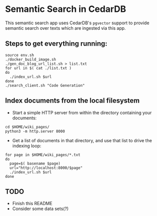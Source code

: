 # Semantic Search in CedarDB

This semantic search app uses CedarDB's `pgvector` support to provide semantic search over texts
which are ingested via this app.

## Steps to get everything running:

```
source env.sh
./docker_build_image.sh
./gen_doc_blog_url_list.sh > list.txt
for url in $( cat ./list.txt )
do
  ./index_url.sh $url
done
./search_client.sh "Code Generation"
```

## Index documents from the local filesystem

* Start a simple HTTP server from within the directory containing your documents:
```
cd $HOME/wiki_pages/
python3 -m http.server 8000
```

* Get a list of documents in that directory, and use that list to drive the indexing loop:
```
for page in $HOME/wiki_pages/*.txt
do
  page=$( basename $page)
  url="http://localhost:8000/$page"
  ./index_url.sh $url
done
```

## TODO

* Finish this README
* Consider some data sets(?)

